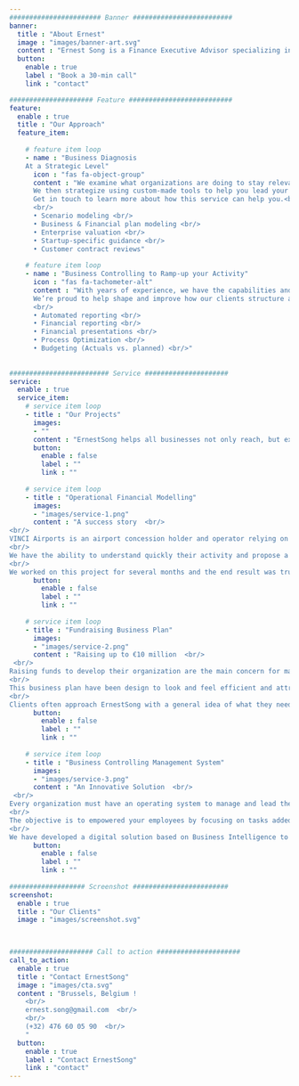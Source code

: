 ```yaml
---
####################### Banner #########################
banner:
  title : "About Ernest"
  image : "images/banner-art.svg"
  content : "Ernest Song is a Finance Executive Advisor specializing in Financial modeling and Business controlling. He is a French native with a background in Corporate finance, Auditing, Controlling and is certified from ESCP Business School. Ernest works alongside investors & business owners across all aspect of their developments. Through the pairing of a strong finance and business expertise alongside his high sensitivity in digital and IT sytems, his clients are provided a true, full-service experience from Brussels to Wallonia, Belgium."
  button:
    enable : true
    label : "Book a 30-min call"
    link : "contact"

##################### Feature ##########################
feature:
  enable : true
  title : "Our Approach"
  feature_item:
       
    # feature item loop
    - name : "Business Diagnosis  
    At a Strategic Level"
      icon : "fas fa-object-group"
      content : "We examine what organizations are doing to stay relevant and competitive in this fast-paced world, and which ones are doing it best.
      We then strategize using custom-made tools to help you lead your company in order to understand the implications of every choice our clients can make.  <br/>
      Get in touch to learn more about how this service can help you.<br/>
      <br/>
      •	Scenario modeling <br/>
      •	Business & Financial plan modeling <br/>
      •	Enterprise valuation <br/>
      •	Startup-specific guidance <br/>
      •	Customer contract reviews"
  
    # feature item loop
    - name : "Business Controlling to Ramp-up your Activity"
      icon : "fas fa-tachometer-alt"
      content : "With years of experience, we have the capabilities and expertise to take your business to the next level. We combine our insights and skills to transform your         processes and strategies, and in turn, your company.
      We’re proud to help shape and improve how our clients structure and manage their business. <br/>
      <br/>
      •	Automated reporting <br/>
      •	Financial reporting <br/>
      •	Financial presentations <br/>
      •	Process Optimization <br/>
      •	Budgeting (Actuals vs. planned) <br/>"
      
      
######################### Service #####################
service:
  enable : true
  service_item:
    # service item loop
    - title : "Our Projects"
      images:
      - ""
      content : "ErnestSong helps all businesses not only reach, but exceed their goals. Our experience helps us lay out a strategy that perfectly fits our clients. This collaboration is essential for the successful transition from strategy, to plan, to action. Learn about some of our past projects below, and get in touch to see what we can do for you."
      button:
        enable : false
        label : ""
        link : ""
        
    # service item loop
    - title : "Operational Financial Modelling"
      images:
      - "images/service-1.png"
      content : "A success story  <br/>
<br/>
VINCI Airports is an airport concession holder and operator relying on its expertise in prime contractor services.  <br/> 
<br/>
We have the ability to understand quickly their activity and propose a custom-made strategic management tool to evaluate each operational decision that will impact the future growth of the company. Used by Operational directors for their daily monitoring and by the top management for the company valuation, this strategic management tool is now reviewed before any their decision-making.  <br/> 
<br/> 
We worked on this project for several months and the end result was truly spectacular. By ensuring consistent and transparent communication, our client was able to progress by leaps and bounds."
      button:
        enable : false
        label : ""
        link : ""
        
    # service item loop
    - title : "Fundraising Business Plan"
      images:
      - "images/service-2.png"
      content : "Raising up to €10 million  <br/>
 <br/>
Raising funds to develop their organization are the main concern for many entrepreneur from start-up to scale-up companies. The strategy and the vision of the founders must be reflected in the Fundraising business plan with the investor mindset, how much will they get back from their investment.  <br/> 
<br/> 
This business plan have been design to look and feel efficient and attractive.   <br/>
<br/> 
Clients often approach ErnestSong with a general idea of what they need, and this project was no different. We were able to jump right in with our expertise and really helped the company grow and evolve. Today, their business is doing exceptionally well, and we’re proud to have been part of the process."
      button:
        enable : false
        label : ""
        link : ""
        
    # service item loop
    - title : "Business Controlling Management System"
      images:
      - "images/service-3.png"
      content : "An Innovative Solution  <br/>
 <br/>
Every organization must have an operating system to manage and lead their company. We have the ability to understand any business and financial processes to create a sustainable, focused and effective solution - and then watched it grow.  <br/> 
<br/>
The objective is to empowered your employees by focusing on tasks added-value and let the technology get rid off the recurrent and repetitive tasks.  <br/> 
<br/> 
We have developed a digital solution based on Business Intelligence to generate dynamic standard financial report updated in real-time. The reports are available on the cloud (Browser, mobile or tablet)."
      button:
        enable : false
        label : ""
        link : ""
        
################### Screenshot ########################
screenshot:
  enable : true
  title : "Our Clients"
  image : "images/screenshot.svg"

  

##################### Call to action #####################
call_to_action:
  enable : true
  title : "Contact ErnestSong"
  image : "images/cta.svg"
  content : "Brussels, Belgium !
    <br/> 
    ernest.song@gmail.com  <br/> 
    <br/> 
    (+32) 476 60 05 90  <br/> 
    "
  button:
    enable : true
    label : "Contact ErnestSong"
    link : "contact"
---
```

